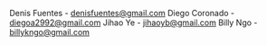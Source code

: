 Denis Fuentes - denisfuentes@gmail.com
Diego Coronado - diegoa2992@gmail.com
Jihao Ye      -  jihaoyb@gmail.com
Billy Ngo - billykngo@gmail.com
